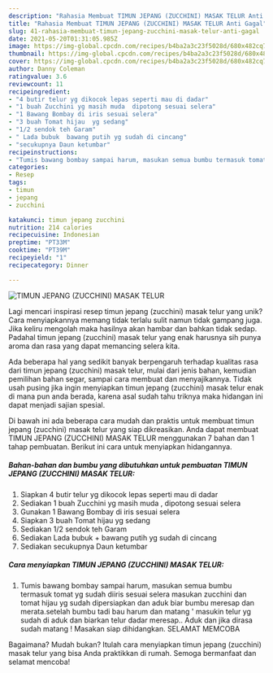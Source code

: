 ```yaml
---
description: "Rahasia Membuat TIMUN JEPANG (ZUCCHINI) MASAK TELUR Anti Gagal"
title: "Rahasia Membuat TIMUN JEPANG (ZUCCHINI) MASAK TELUR Anti Gagal"
slug: 41-rahasia-membuat-timun-jepang-zucchini-masak-telur-anti-gagal
date: 2021-05-20T01:31:05.985Z
image: https://img-global.cpcdn.com/recipes/b4ba2a3c23f5028d/680x482cq70/timun-jepang-zucchini-masak-telur-foto-resep-utama.jpg
thumbnail: https://img-global.cpcdn.com/recipes/b4ba2a3c23f5028d/680x482cq70/timun-jepang-zucchini-masak-telur-foto-resep-utama.jpg
cover: https://img-global.cpcdn.com/recipes/b4ba2a3c23f5028d/680x482cq70/timun-jepang-zucchini-masak-telur-foto-resep-utama.jpg
author: Danny Coleman
ratingvalue: 3.6
reviewcount: 11
recipeingredient:
- "4 butir telur yg dikocok lepas seperti mau di dadar"
- "1 buah Zucchini yg masih muda  dipotong sesuai selera"
- "1 Bawang Bombay di iris sesuai selera"
- "3 buah Tomat hijau  yg sedang"
- "1/2 sendok teh Garam"
- " Lada bubuk  bawang putih yg sudah di cincang"
- "secukupnya Daun ketumbar"
recipeinstructions:
- "Tumis bawang bombay sampai harum, masukan semua bumbu termasuk tomat yg sudah diiris sesuai selera masukan zucchini dan tomat hijau yg sudah dipersiapkan dan aduk biar bumbu meresap dan merata.setelah bumbu tadi bau harum dan matang &#39; masukin telur yg sudah di aduk dan biarkan telur dadar meresap.. Aduk dan jika dirasa sudah matang ! Masakan siap dihidangkan. SELAMAT MEMCOBA"
categories:
- Resep
tags:
- timun
- jepang
- zucchini

katakunci: timun jepang zucchini 
nutrition: 214 calories
recipecuisine: Indonesian
preptime: "PT33M"
cooktime: "PT39M"
recipeyield: "1"
recipecategory: Dinner

---
```



![TIMUN JEPANG (ZUCCHINI) MASAK TELUR](https://img-global.cpcdn.com/recipes/b4ba2a3c23f5028d/680x482cq70/timun-jepang-zucchini-masak-telur-foto-resep-utama.jpg)

Lagi mencari inspirasi resep timun jepang (zucchini) masak telur yang unik? Cara menyiapkannya memang tidak terlalu sulit namun tidak gampang juga. Jika keliru mengolah maka hasilnya akan hambar dan bahkan tidak sedap. Padahal timun jepang (zucchini) masak telur yang enak harusnya sih punya aroma dan rasa yang dapat memancing selera kita.

Ada beberapa hal yang sedikit banyak berpengaruh terhadap kualitas rasa dari timun jepang (zucchini) masak telur, mulai dari jenis bahan, kemudian pemilihan bahan segar, sampai cara membuat dan menyajikannya. Tidak usah pusing jika ingin menyiapkan timun jepang (zucchini) masak telur enak di mana pun anda berada, karena asal sudah tahu triknya maka hidangan ini dapat menjadi sajian spesial.




Di bawah ini ada beberapa cara mudah dan praktis untuk membuat timun jepang (zucchini) masak telur yang siap dikreasikan. Anda dapat membuat TIMUN JEPANG (ZUCCHINI) MASAK TELUR menggunakan 7 bahan dan 1 tahap pembuatan. Berikut ini cara untuk menyiapkan hidangannya.

<!--inarticleads1-->

##### Bahan-bahan dan bumbu yang dibutuhkan untuk pembuatan TIMUN JEPANG (ZUCCHINI) MASAK TELUR:

1. Siapkan 4 butir telur yg dikocok lepas seperti mau di dadar
1. Sediakan 1 buah Zucchini yg masih muda , dipotong sesuai selera
1. Gunakan 1 Bawang Bombay di iris sesuai selera
1. Siapkan 3 buah Tomat hijau  yg sedang
1. Sediakan 1/2 sendok teh Garam
1. Sediakan  Lada bubuk + bawang putih yg sudah di cincang
1. Sediakan secukupnya Daun ketumbar




<!--inarticleads2-->

##### Cara menyiapkan TIMUN JEPANG (ZUCCHINI) MASAK TELUR:

1. Tumis bawang bombay sampai harum, masukan semua bumbu termasuk tomat yg sudah diiris sesuai selera masukan zucchini dan tomat hijau yg sudah dipersiapkan dan aduk biar bumbu meresap dan merata.setelah bumbu tadi bau harum dan matang &#39; masukin telur yg sudah di aduk dan biarkan telur dadar meresap.. Aduk dan jika dirasa sudah matang ! Masakan siap dihidangkan. SELAMAT MEMCOBA




Bagaimana? Mudah bukan? Itulah cara menyiapkan timun jepang (zucchini) masak telur yang bisa Anda praktikkan di rumah. Semoga bermanfaat dan selamat mencoba!

